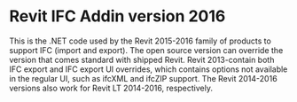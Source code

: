 # Revit IFC Addin version 2016

This is the .NET code used by the Revit 2015-2016 family of products to support IFC (import and export). 
The open source version can override the version that comes standard with shipped Revit. 
Revit 2013-contain both IFC export and IFC export UI overrides, which contains options not available in the regular UI, such as ifcXML and ifcZIP support. 
The Revit 2014-2016 versions also work for Revit LT 2014-2016, respectively.
